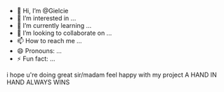 - 👋 Hi, I’m @Gielcie
- 👀 I’m interested in ...
- 🌱 I’m currently learning ...
- 💞️ I’m looking to collaborate on ...
- 📫 How to reach me ...
- 😄 Pronouns: ...
- ⚡ Fun fact: ...

<!---
Gielcie/Gielcie is a ✨ special ✨ repository because its `README.md` (this file) appears on your GitHub profile.
You can click the Preview link to take a look at your changes.
--->
i hope u're doing great sir/madam
feel happy with my project
A HAND IN HAND ALWAYS WINS
